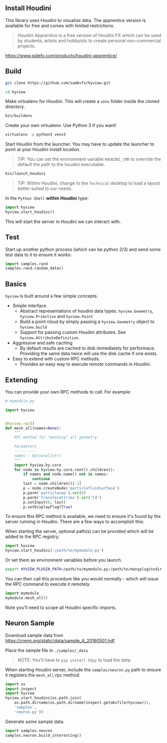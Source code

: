## Install Houdini
This library uses Houdini to visualize data. The apprentice version is available for free and comes with limited restrictions:

> Houdini Apprentice is a free version of Houdini FX which can be used by students, artists and hobbyists to create personal non-commercial projects. 

https://www.sidefx.com/products/houdini-apprentice/

## Build
```bash
git clone https://github.com/sambvfx/hyview.git
```

```bash
cd hyview
```

Make virtualenv for Houdini. This will create a `venv` folder inside the cloned directory.
```bash
bin/buildenv
```

Create your own virtualenv. Use Python 3 if you want!

```bash
virtualenv -p python3 venv3
```

Start Houdini from the launcher. You may have to update the launcher to point at your Houdini install location.

> TIP: You can set the environment variable `HOUDINI_CMD` to override the default the path to the houdini executable.

```bash
bin/launch_houdini
```

> TIP: Within Houdini, change to the `Technical` desktop to load a layout better suited to our needs.

In the `Python Shell` **within Houdini** type:

```python
import hyview
hyview.start_houdini()
```

This will start the server in Houdini we can interact with.

## Test

Start up another python process (which can be python 2/3) and send some test data to it to ensure it works:
```python
import samples.rand
samples.rand.random_data()
```

## Basics

`hyview` is built around a few simple concepts.

- Simple interface
  - Abstract representations of houdini data types. `hyview.Geometry`, `hyview.Primitive` and `hyview.Point`
  - Build a point cloud by simply passing a `hyview.Geometry` object to `hyview.build`
  - Support for passing custom Houdini attributes. See `hyview.AttributeDefinition`.
- Aggressive and safe caching
  - By default results are cached to disk immediately for performace. Providing the same data twice will use the disk cache if one exists.
- Easy to extend with custom RPC methods.
  - Provides an easy way to execute remote commands in Houdini.

## Extending

You can provide your own RPC methods to call. For example:

```python
# mymodule.py

import hyview


@hyview.rpc()
def mesh_all(names=None):
    """
    RPC method for "meshing" all geometry.

    Parameters
    ----------
    names : Optional[str]
    """
    import hyview.hy.core
    for node in hyview.hy.core.root().children():
        if names and node.name() not in names:
            continue
        last = node.children()[-1]
        p = node.createNode('particlefluidsurface')
        p.parm('particlesep').set(8)
        p.parm('transferattribs').set('Cd')
        p.setInput(0, last)
        p.setDisplayFlag(True)
```

To ensure this RPC method is available, we need to ensure it's found by the server running in Houdini. There are a few ways to accomplish this:

When starting the server, optional path(s) can be provided which will be added to the RPC registry.

```python
import hyview
hyview.start_houdini('/path/to/mymodule.py')
```

Or set them as environment variables before you launch.
 
```bash
export HYVIEW_PLUGIN_PATH=/path/to/mymodule.py:/path/to/manypluginsdir
```

You can then call this procedure like you would normally - which will issue the RPC command to execute it remotely.

```python
import mymodule
mymodule.mesh_all()
```

Note you'll need to scope all Houdini specific imports.

## Neuron Sample

Download sample data from https://cremi.org/static/data/sample_A_20160501.hdf

Place the sample file in `./samples/_data`

> NOTE: You'll have to `pip install h5py` to load the data.

When starting Houdini server, include the `samples/neuron.py` path to ensure it registers the `mesh_all` rpc method.

```python
import os
import inspect
import hyview
hyview.start_houdini(os.path.join(
    os.path.dirname(os.path.dirname(inspect.getabsfile(hyview))),
    'samples',
    'neuron.py'))
```

Generate some sample data.

```python
import samples.neuron
samples.neuron.build_interesting()
```